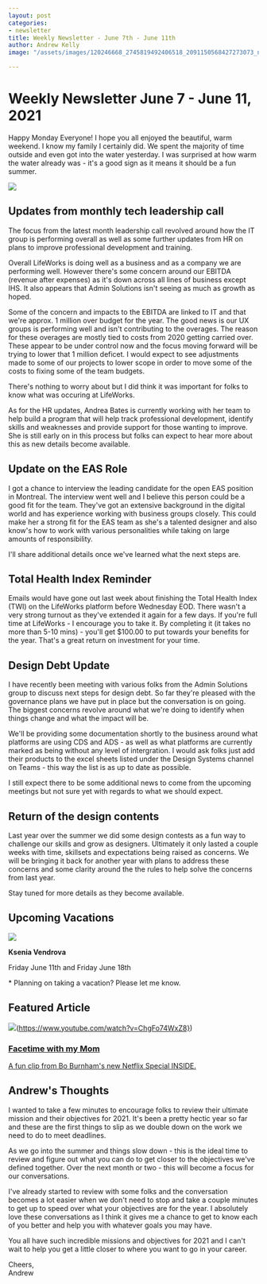 ```yaml
---
layout: post
categories:
- newsletter
title: Weekly Newsletter - June 7th - June 11th
author: Andrew Kelly
image: "/assets/images/120246668_2745819492406518_2091150568427273073_n.jpg"

---
```

# **Weekly Newsletter June 7 - June 11, 2021**

Happy Monday Everyone! I hope you all enjoyed the beautiful, warm weekend. I know my family I certainly did. We spent the majority of time outside and even got into the water yesterday. I was surprised at how warm the water already was - it's a good sign as it means it should be a fun summer.

![](/assets/images/meeting-zoom.jpg)

##  Updates from monthly tech leadership call 

The focus from the latest month leadership call revolved around how the IT group is performing overall as well as some further updates from HR on plans to improve professional development and training.

Overall LifeWorks is doing well as a business and as a company we are performing well. However there's some concern around our EBITDA (revenue after expenses) as it's down across all lines of business except IHS. It also appears that Admin Solutions isn't seeing as much as growth as hoped. 

Some of the concern and impacts to the EBITDA are linked to IT and that we're approx. 1 million over budget for the year. The good news is our UX groups is performing well and isn't contributing to the overages. The reason for these overages are mostly tied to costs from 2020 getting carried over. These appear to be under control now and the focus moving forward will be trying to lower that 1 million deficet. I would expect to see adjustments made to some of our projects to lower scope in order to move some of the costs to fixing some of the team budgets.

There's nothing to worry about but I did think it was important for folks to know what was occuring at LifeWorks. 

As for the HR updates, Andrea Bates is currently working with her team to help build a program that will help track professional development, identify skills and weaknesses and provide support for those wanting to improve. She is still early on in this process but folks can expect to hear more about this as new details become available.


## Update on the EAS Role 

I got a chance to interview the leading candidate for the open EAS position in Montreal. The interview went well and I believe this person could be a good fit for the team. They've got an extensive background in the digital world and has experience working with business groups closely. This could make her a strong fit for the EAS team as she's a talented designer and also know's how to work with various personalities while taking on large amounts of responsibility.

I'll share additional details once we've learned what the next steps are.

## Total Health Index Reminder  

Emails would have gone out last week about finishing the Total Health Index (TWI) on the LifeWorks platform before Wednesday EOD. There wasn't a very strong turnout as they've extended it again for a few days. If you're full time at LifeWorks - I encourage you to take it. By completing it (it takes no more than 5-10 mins) - you'll get $100.00 to put towards your benefits for the year. That's a great return on investment for your time.

## Design Debt Update 

I have recently been meeting with various folks from the Admin Solutions group to discuss next steps for design debt. So far they're pleased with the governance plans we have put in place but the conversation is on going. The biggest concerns revolve around what we're doing to identify when things change and what the impact will be.

We'll be providing some documentation shortly to the business around what platforms are using CDS and ADS - as well as what platforms are currently marked as being without any level of intergration. I would ask folks just add their products to the excel sheets listed under the Design Systems channel on Teams - this way the list is as up to date as possible.

I still expect there to be some additional news to come from the upcoming meetings but not sure yet with regards to what we should expect.

### 

## Return of the design contents

Last year over the summer we did some design contests as a fun way to challenge our skills and grow as designers. Ultimately it only lasted a couple weeks with time, skillsets and expectations being raised as concerns. We will be bringing it back for another year with plans to address these concerns and some clarity around the the rules to help solve the concerns from last year.

Stay tuned for more details as they become available.

## 

## **Upcoming Vacations**

![](/assets/images/photo-1527179528411-4219e0714bcc.jpeg)

**Ksenia Vendrova**

Friday June 11th and Friday June 18th

\* Planning on taking a vacation? Please let me know.

## 

## Featured Article

![](/assets/images/youtube-clip-facetime-with-mom.png)(https://www.youtube.com/watch?v=ChgFo74WxZ8})

### [Facetime with my Mom](https://www.youtube.com/watch?v=ChgFo74WxZ8})

[A fun clip from Bo Burnham's new Netflix Special INSIDE. ](https://www.youtube.com/watch?v=ChgFo74WxZ8})

## Andrew's Thoughts

I wanted to take a few minutes to encourage folks to review their ultimate mission and their objectives for 2021. It's been a pretty hectic year so far and these are the first things to slip as we double down on the work we need to do to meet deadlines.

As we go into the summer and things slow down - this is the ideal time to review and figure out what you can do to get closer to the objectives we've defined together. Over the next month or two - this will become a focus for our conversations.

I've already started to review with some folks and the conversation becomes a lot easier when we don't need to stop and take a couple minutes to get up to speed over what your objectives are for the year. I absolutely love these conversations as I think it gives me a chance to get to know each of you better and help you with whatever goals you may have.

You all have such incredible missions and objectives for 2021 and I can't wait to help you get a little closer to where you want to go in your career.

Cheers,  
Andrew